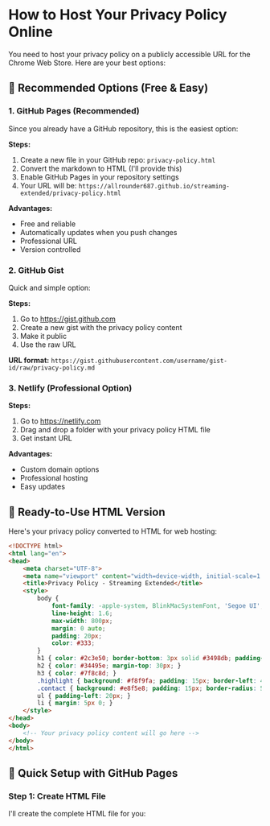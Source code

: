 # How to Host Your Privacy Policy Online

You need to host your privacy policy on a publicly accessible URL for the Chrome Web Store. Here are your best options:

## 🚀 Recommended Options (Free & Easy)

### 1. GitHub Pages (Recommended)
Since you already have a GitHub repository, this is the easiest option:

**Steps:**
1. Create a new file in your GitHub repo: `privacy-policy.html`
2. Convert the markdown to HTML (I'll provide this)
3. Enable GitHub Pages in your repository settings
4. Your URL will be: `https://allrounder687.github.io/streaming-extended/privacy-policy.html`

**Advantages:**
- Free and reliable
- Automatically updates when you push changes
- Professional URL
- Version controlled

### 2. GitHub Gist
Quick and simple option:

**Steps:**
1. Go to https://gist.github.com
2. Create a new gist with the privacy policy content
3. Make it public
4. Use the raw URL

**URL format:** `https://gist.githubusercontent.com/username/gist-id/raw/privacy-policy.md`

### 3. Netlify (Professional Option)
**Steps:**
1. Go to https://netlify.com
2. Drag and drop a folder with your privacy policy HTML file
3. Get instant URL

**Advantages:**
- Custom domain options
- Professional hosting
- Easy updates

## 📝 Ready-to-Use HTML Version

Here's your privacy policy converted to HTML for web hosting:

```html
<!DOCTYPE html>
<html lang="en">
<head>
    <meta charset="UTF-8">
    <meta name="viewport" content="width=device-width, initial-scale=1.0">
    <title>Privacy Policy - Streaming Extended</title>
    <style>
        body {
            font-family: -apple-system, BlinkMacSystemFont, 'Segoe UI', Roboto, sans-serif;
            line-height: 1.6;
            max-width: 800px;
            margin: 0 auto;
            padding: 20px;
            color: #333;
        }
        h1 { color: #2c3e50; border-bottom: 3px solid #3498db; padding-bottom: 10px; }
        h2 { color: #34495e; margin-top: 30px; }
        h3 { color: #7f8c8d; }
        .highlight { background: #f8f9fa; padding: 15px; border-left: 4px solid #3498db; margin: 20px 0; }
        .contact { background: #e8f5e8; padding: 15px; border-radius: 5px; margin: 20px 0; }
        ul { padding-left: 20px; }
        li { margin: 5px 0; }
    </style>
</head>
<body>
    <!-- Your privacy policy content will go here -->
</body>
</html>
```

## 🎯 Quick Setup with GitHub Pages

### Step 1: Create HTML File
I'll create the complete HTML file for you: